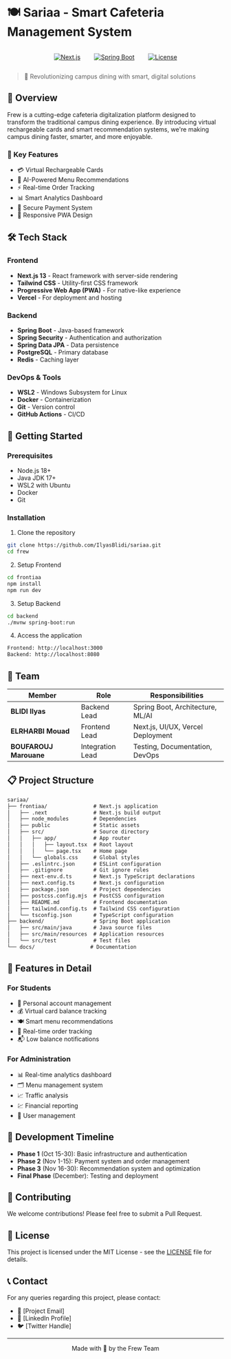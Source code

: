# 🍽️ Sariaa - Smart Cafeteria Management System

<div style="display: flex; justify-content: center; align-items: center; column-gap: 2rem;">

<span>

[![Next.js](https://img.shields.io/badge/Next.js-15-black?style=flat-square&logo=next.js)](https://nextjs.org/)

</span>

<span>

[![Spring Boot](https://img.shields.io/badge/Spring%20Boot-3.0-brightgreen?style=flat-square&logo=spring)](https://spring.io/projects/spring-boot)

</span>

<span>

[![License](https://img.shields.io/badge/License-MIT-blue.svg)](LICENSE)

</span>

</div>

> 🚀 Revolutionizing campus dining with smart, digital solutions

## 🌟 Overview

Frew is a cutting-edge cafeteria digitalization platform designed to transform the traditional campus dining experience. By introducing virtual rechargeable cards and smart recommendation systems, we're making campus dining faster, smarter, and more enjoyable.

### 🎯 Key Features

- 💳 Virtual Rechargeable Cards
- 🤖 AI-Powered Menu Recommendations
- ⚡ Real-time Order Tracking
- 📊 Smart Analytics Dashboard
- 🔐 Secure Payment System
- 📱 Responsive PWA Design

## 🛠️ Tech Stack

### Frontend

- **Next.js 13** - React framework with server-side rendering
- **Tailwind CSS** - Utility-first CSS framework
- **Progressive Web App (PWA)** - For native-like experience
- **Vercel** - For deployment and hosting

### Backend

- **Spring Boot** - Java-based framework
- **Spring Security** - Authentication and authorization
- **Spring Data JPA** - Data persistence
- **PostgreSQL** - Primary database
- **Redis** - Caching layer

### DevOps & Tools

- **WSL2** - Windows Subsystem for Linux
- **Docker** - Containerization
- **Git** - Version control
- **GitHub Actions** - CI/CD

## 🚀 Getting Started

### Prerequisites

- Node.js 18+
- Java JDK 17+
- WSL2 with Ubuntu
- Docker
- Git

### Installation

1. Clone the repository

```bash
git clone https://github.com/IlyasBlidi/sariaa.git
cd frew
```

2. Setup Frontend

```bash
cd frontiaa
npm install
npm run dev
```

3. Setup Backend

```bash
cd backend
./mvnw spring-boot:run
```

4. Access the application

```txt
Frontend: http://localhost:3000
Backend: http://localhost:8080
```

## 👥 Team

| Member                 | Role             | Responsibilities                  |
| ---------------------- | ---------------- | --------------------------------- |
| **BLIDI Ilyas**        | Backend Lead     | Spring Boot, Architecture, ML/AI  |
| **ELRHARBI Mouad**     | Frontend Lead    | Next.js, UI/UX, Vercel Deployment |
| **BOUFAROUJ Marouane** | Integration Lead | Testing, Documentation, DevOps    |

## 📋 Project Structure

```txt
sariaa/
├── frontiaa/               # Next.js application
│   ├── .next               # Next.js build output
│   ├── node_modules        # Dependencies
│   ├── public              # Static assets
│   ├── src/                # Source directory
│   │   ├── app/            # App router
│   │   │   ├── layout.tsx  # Root layout
│   │   │   └── page.tsx    # Home page
│   │   └── globals.css     # Global styles
│   ├── .eslintrc.json      # ESLint configuration
│   ├── .gitignore          # Git ignore rules
│   ├── next-env.d.ts       # Next.js TypeScript declarations
│   ├── next.config.ts      # Next.js configuration
│   ├── package.json        # Project dependencies
│   ├── postcss.config.mjs  # PostCSS configuration
│   ├── README.md           # Frontend documentation
│   ├── tailwind.config.ts  # Tailwind CSS configuration
│   └── tsconfig.json       # TypeScript configuration
├── backend/                # Spring Boot application
│   ├── src/main/java       # Java source files
│   ├── src/main/resources  # Application resources
│   └── src/test            # Test files
└── docs/                  # Documentation
```

## 🌟 Features in Detail

### For Students

- 👤 Personal account management
- 💰 Virtual card balance tracking
- 🍽️ Smart menu recommendations
- 📱 Real-time order tracking
- 📬 Low balance notifications

### For Administration

- 📊 Real-time analytics dashboard
- 🗂️ Menu management system
- 📈 Traffic analysis
- 💹 Financial reporting
- 👥 User management

## 🎯 Development Timeline

- **Phase 1** (Oct 15-30): Basic infrastructure and authentication
- **Phase 2** (Nov 1-15): Payment system and order management
- **Phase 3** (Nov 16-30): Recommendation system and optimization
- **Final Phase** (December): Testing and deployment

## 🤝 Contributing

We welcome contributions! Please feel free to submit a Pull Request.

## 📝 License

This project is licensed under the MIT License - see the [LICENSE](LICENSE) file for details.

## 📞 Contact

For any queries regarding this project, please contact:

- 📧 [Project Email]
- 💼 [LinkedIn Profile]
- 🐦 [Twitter Handle]

---

<div align="center">
  Made with 🍳 by the Frew Team
</div>
